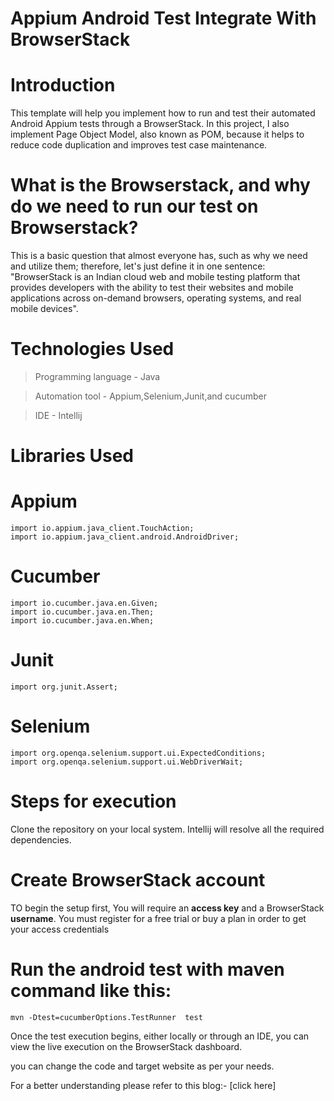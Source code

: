 # Appium Android Test Integrate With BrowserStack

# Introduction
This template will help you implement how to run and test their automated Android Appium tests through a BrowserStack. In this project, I also implement Page Object Model, also known as POM, because it helps to reduce code duplication and improves test case maintenance.
# What is the Browserstack, and why do we need to run our test on Browserstack?
This is a basic question that almost everyone has, such as why we need and utilize them; therefore, let's just define it in one sentence: "BrowserStack is an Indian cloud web and mobile testing platform that provides developers with the ability to test their websites and mobile applications across on-demand browsers, operating systems, and real mobile devices".

# Technologies Used
> Programming language - Java

> Automation tool - Appium,Selenium,Junit,and cucumber

> IDE - Intellij 
# Libraries Used
# Appium 
    import io.appium.java_client.TouchAction;
    import io.appium.java_client.android.AndroidDriver;
# Cucumber
    import io.cucumber.java.en.Given;
    import io.cucumber.java.en.Then;
    import io.cucumber.java.en.When;
# Junit    
    import org.junit.Assert;   
# Selenium    
    import org.openqa.selenium.support.ui.ExpectedConditions;
    import org.openqa.selenium.support.ui.WebDriverWait;   
    
# Steps for execution
Clone the repository on your local system. Intellij will resolve all the required dependencies.
# Create BrowserStack account
TO begin the setup first, You will require an **access key** and a BrowserStack **username**. You must register for a free trial or buy a plan in order to get your access credentials
# Run the android test with maven command like this:
    mvn -Dtest=cucumberOptions.TestRunner  test
Once the test execution begins, either locally or through an IDE, you can view the live execution on the BrowserStack dashboard.    

you can change the code and target website as per your needs.

For a better understanding please refer to this blog:- [click here]
